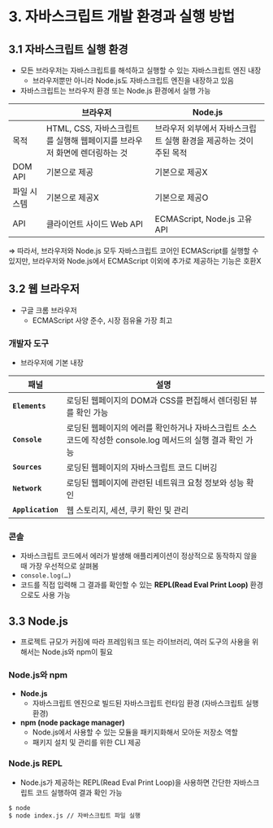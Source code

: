 # 3. 자바스크립트 개발 환경과 실행 방법

## 3.1 자바스크립트 실행 환경

- 모든 브라우저는 자바스크립트를 해석하고 실행할 수 있는 자바스크립트 엔진 내장
    - 브라우저뿐만 아니라 Node.js도 자바스크립트 엔진을 내장하고 있음
- 자바스크립트는 브라우저 환경 또는 Node.js 환경에서 실행 가능

|  | 브라우저 | Node.js |
| --- | --- | --- |
| 목적 | HTML, CSS, 자바스크립트를 실행해 웹페이지를 브라우저 화면에 렌더링하는 것 | 브라우저 외부에서 자바스크립트 실행 환경을 제공하는 것이 주된 목적 |
| DOM API | 기본으로 제공 | 기본으로 제공X |
| 파일 시스템 | 기본으로 제공X | 기본으로 제공O |
| API | 클라이언트 사이드 Web API | ECMAScript, Node.js 고유 API |

⇒ 따라서, 브라우저와 Node.js 모두 자바스크립트 코어인 ECMAScript를 실행할 수 있지만, 브라우저와 Node.js에서 ECMAScript 이외에 추가로 제공하는 기능은 호환X

## 3.2 웹 브라우저

- 구글 크롬 브라우저
    - ECMAScript 사양 준수, 시장 점유율 가장 최고

### 개발자 도구

- 브라우저에 기본 내장

| 패널 | 설명 |
| --- | --- |
| **`Elements`** | 로딩된 웹페이지의 DOM과 CSS를 편집해서 렌더링된 뷰를 확인 가능 |
| **`Console`** | 로딩된 웹페이지의 에러를 확인하거나 자바스크립트 소스코드에 작성한 console.log 메서드의 실행 결과 확인 가능 |
| **`Sources`** | 로딩된 웹페이지의 자바스크립트 코드 디버깅 |
| **`Network`** | 로딩된 웹페이지에 관련된 네트워크 요청 정보와 성능 확인 |
| **`Application`** | 웹 스토리지, 세션, 쿠키 확인 및 관리 |

### 콘솔

- 자바스크립트 코드에서 에러가 발생해 애플리케이션이 정상적으로 동작하지 않을 때 가장 우선적으로 살펴봄
- `console.log(…)`
- 코드를 직접 입력해 그 결과를 확인할 수 있는 **REPL(Read Eval Print Loop)** 환경으로도 사용 가능

## 3.3 Node.js

- 프로젝트 규모가 커짐에 따라 프레임워크 또는 라이브러리, 여러 도구의 사용을 위해서는 Node.js와 npm이 필요

### Node.js와 npm

- **Node.js**
    - 자바스크립트 엔진으로 빌드된 자바스크립트 런타임 환경 (자바스크립트 실행 환경)
- **npm (node package manager)**
    - Node.js에서 사용할 수 있는 모듈을 패키지화해서 모아둔 저장소 역할
    - 패키지 설치 및 관리를 위한 CLI 제공

### Node.js REPL

- Node.js가 제공하는 REPL(Read Eval Print Loop)을 사용하면 간단한 자바스크립트 코드 실행하여 결과 확인 가능

```bash
$ node
$ node index.js // 자바스크립트 파일 실행
```
